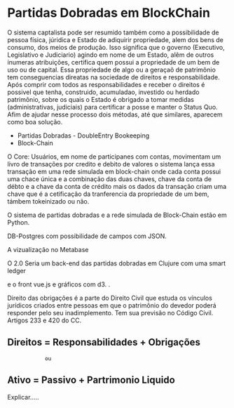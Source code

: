# Partidas Dobradas em BlockChain
O sistema captalista pode ser resumido também como a possibilidade de pessoa física, júridica e Estado de adiquirir propriedade, alem dos bens de consumo, dos meios de produção. Isso significa que o governo (Executivo, Legislativo e Judiciario) agindo em nome de um Estado, alêm de outros ínumeras atribuições,  certifica quem possui a propriedade de um bem de uso ou de capital. 
Essa propriedade de algo ou a geraçaõ de patrimônio tem  conseguencias direatas na sociedade de direitos e responsabilidade. Após comprir com todos as responsabilidades e receber o direitos é possivel que tenha, construido, acumuladao, investido ou herdado patrimônio, sobre os quais o Estado é obrigado a tomar medidas (administrativas, judiciais) para certificar a posse e manter o Status Quo.
Afim de ajudar nesse processo dois métodas, até que similares, aparecem como boa solução.

* Partidas Dobradas - DoubleEntry Bookeeping
* Block-Chain

O Core: Usuários, em nome de participanes com contas, movimentam um livro de transações por credito e debito de valores o sistema lança essa transação em uma rede simulada em block-chain onde cada conta possui uma chace única e a combinação das duas chaves, chave da conta de débto e a chave da conta de crédito mais os dados da transação criam uma chave que é a cetificação da tranferencia da propriedade de um bem, támbem tokeinizado ou não.


O sistema de partidas dobradas e a rede simulada de Block-Chain estão em Python.

DB-Postgres com possibilidade de campos com JSON.

A vizualização no Metabase

O 2.0 Seria um back-end das partidas dobradas em Clujure com uma smart ledger

e o front vue.js e gráficos com d3.
.

Direito das obrigações é a parte do Direito Civil que estuda os vínculos jurídicos criados entre pessoas em que o patrimônio do devedor poderá responder pelo seu inadimplemento. Tem sua previsão no Código Civil. Artigos 233 e 420 do CC.


## Direitos = Responsabilidades + Obrigações
                ou
## Ativo = Passivo + Partrimonio Liquido



Explicar.....

